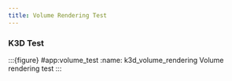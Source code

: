 ```yaml
---
title: Volume Rendering Test
---
```


### K3D Test

:::{figure} #app:volume_test
:name: k3d_volume_rendering
Volume rendering test
:::

